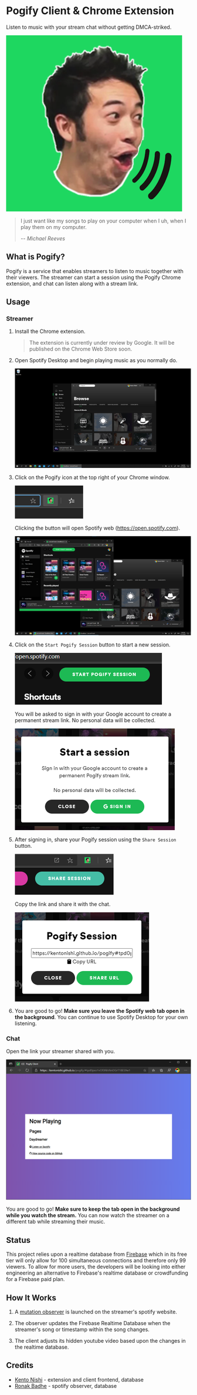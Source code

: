 # Pogify Client & Chrome Extension

Listen to music with your stream chat without getting DMCA-striked.

![logo](img/logo.png)

> I just want like my songs to play on your computer when I uh, when I play them on my computer.
>
> -- <cite>Michael Reeves</cite>

## What is Pogify?

Pogify is a service that enables streamers to listen to music together with their viewers. The streamer can start a session using the Pogify Chrome extension, and chat can listen along with a stream link.

## Usage

### Streamer

1. Install the Chrome extension.
    > The extension is currently under review by Google.
    > It will be published on the Chrome Web Store soon.

1. Open Spotify Desktop and begin playing music as you normally do.

    ![](./img/open_desktop.png)

1. Click on the Pogify icon at the top right of your Chrome window.

    ![](./img/open_extension.png)

    Clicking the button will open Spotify web (https://open.spotify.com).

    ![](./img/open_spotify_web.png)
    
1. Click on the `Start Pogify Session` button to start a new session.

    ![](./img/start_pogify_session.png)

    You will be asked to sign in with your Google account to create a permanent stream link. No personal data will be collected.

    ![](./img/sign_in.png)

1. After signing in, share your Pogify session using the `Share Session` button.

    ![](./img/share_session.png)

    Copy the link and share it with the chat.

    ![](./img/copy_link.png)

1. You are good to go! **Make sure you leave the Spotify web tab open in the background**. You can continue to use Spotify Desktop for your own listening.


### Chat

Open the link your streamer shared with you.

![](./img/client.png)

You are good to go! **Make sure to keep the tab open in the background while you watch the stream.** You can now watch the streamer on a different tab while streaming their music.

## Status

This project relies upon a realtime database from [Firebase](https://firebase.google.com/) which in its free tier will only allow for 100 simultaneous connections and therefore only 99 viewers. To allow for more users, the developers will be looking into either engineering an alternative to Firebase's realtime database or crowdfunding for a Firebase paid plan.

## How It Works

1. A [mutation observer](https://developer.mozilla.org/en-US/docs/Web/API/MutationObserver) is launched on the streamer's spotify website.

2. The observer updates the Firebase Realtime Database when the streamer's song or timestamp within the song changes.

3. The client adjusts its hidden youtube video based upon the changes in the realtime database.

## Credits

* [Kento Nishi](https://github.com/kentonishi) - extension and client frontend, database
* [Ronak Badhe](https://github.com/r2dev2bb8) - spotify observer, database
